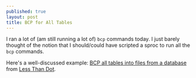 ```yaml
---
published: true
layout: post
title: BCP for All Tables
---
```


I ran a lot of (am still running a lot of) `bcp` commands today. I just barely thought of the notion that I should/could have scripted a sproc to run all the `bcp` commands.

Here's a well-discussed example: [BCP all tables into files from a database](http://blogs.lessthandot.com/index.php/datamgmt/dbprogramming/bcp-all-tables-into-files/) from [Less Than Dot](http://blogs.lessthandot.com/).